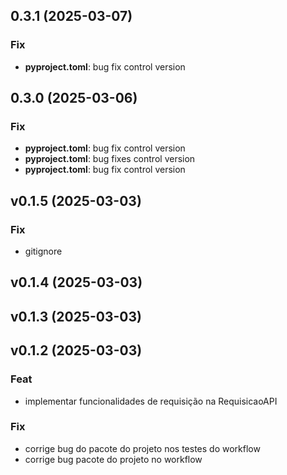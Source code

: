 ## 0.3.1 (2025-03-07)

### Fix

- **pyproject.toml**: bug fix control version

## 0.3.0 (2025-03-06)

### Fix

- **pyproject.toml**: bug fix control version
- **pyproject.toml**: bug fixes control version
- **pyproject.toml**: bug fix control version

## v0.1.5 (2025-03-03)

### Fix

- gitignore

## v0.1.4 (2025-03-03)

## v0.1.3 (2025-03-03)

## v0.1.2 (2025-03-03)

### Feat

- implementar funcionalidades de requisição na RequisicaoAPI

### Fix

- corrige bug do pacote do projeto nos testes do workflow
- corrige bug  pacote do projeto no workflow
